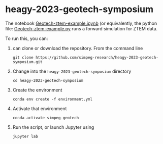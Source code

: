 # heagy-2023-geotech-symposium

The notebook [Geotech-ztem-example.ipynb](Geotech-ztem-example.ipynb) (or equivalently, the python file: [Geotech-ztem-example.py](Geotech-ztem-example.py) runs a forward simulation for ZTEM data. 

To run this, you can:
1. can clone or download the repository. From the command line 
   ```
   git clone https://github.com/simpeg-research/heagy-2023-geotech-symposium.git
   ```
  
2. Change into the `heagy-2023-geotech-symposium` directory 
   ```
   cd heagy-2023-geotech-symposium
   ```
  
3. Create the environment 
   ```
   conda env create -f environment.yml
   ```

4. Activate that environment 
   ```
   conda activate simpeg-geotech
   ```

5. Run the script, or launch Jupyter using 
   ```
   jupyter lab
   ```

